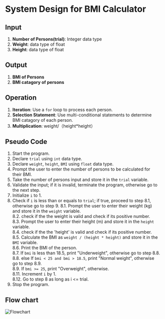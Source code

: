 # System Design for BMI Calculator

## Input
1. **Number of Persons(trial)**: Integer data type
2. **Weight**: data type of float
3. **Height**: data type of float
 
## Output
1. **BMI of Persons**
2. **BMI catagory of persons**

## Operation
1. **Iteration**: Use a `for` loop to process each person.
2. **Selection Statement**: Use multi-conditional statements to determine BMI catagory of each person.
3. **Multiplication**: weight/（height*height）

## Pseudo Code
1. Start the program.
2. Declare `trial` using `int` data type.
3. Declare `weight`, `height`, `BMI` using `float` data type.
4. Prompt the user to enter the number of persons to be calculated for their BMI.
5. Take the number of persons input and store it in the `trial` variable.
6. Validate the input; if it is invalid, terminate the program, otherwise go to the next step.
7. Initialize `i` to 1.
8. Check if `i` is less than or equals to `trial`; if true, proceed to step 8.1, otherwise go to step 9.
    8.1. Prompt the user to enter their weight (kg) and store it in the `weight` variable.   
    8.2. check if the the weight is valid and check if its positive number.    
    8.3. Prompt the user to enter their height (m) and store it in the `height` variable.    
    8.4. check if the the 'height' is valid and check if its positive number.   
    8.5. Calculate the BMI as `weight / (height * height)` and store it in the `BMI` variable.   
    8.6. Print the BMI of the person.   
    8.7. If `bmi` is less than 18.5, print "Underweight", otherwise go to step 8.8.    
    8.8. else If `bmi < 25 and bmi > 18.5`, print "Normal weight", otherwise go to step 8.9.   
    8.9. If `bmi >= 25`, print "Overweight", otherwise.   
    8.11. Increment `i` by 1.   
    8.12. Go to step 8 as long as i <= trial.   
10. Stop the program.

## Flow chart
![Flowchart]()
